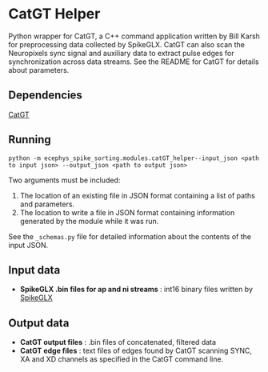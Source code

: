 CatGT Helper
==============
Python wrapper for CatGT, a C++ command application written by Bill Karsh for preprocessing data collected by SpikeGLX. CatGT can also scan the Neuropixels sync signal and auxiliary data to extract pulse edges for synchronization across data streams.  See the README for CatGT for details about parameters.

Dependencies
------------
[CatGT](https://billkarsh.github.io/SpikeGLX/)

Running
-------
```
python -m ecephys_spike_sorting.modules.catGT_helper--input_json <path to input json> --output_json <path to output json>
```
Two arguments must be included:
1. The location of an existing file in JSON format containing a list of paths and parameters.
2. The location to write a file in JSON format containing information generated by the module while it was run.

See the `_schemas.py` file for detailed information about the contents of the input JSON.

Input data
----------
- **SpikeGLX .bin files for ap and ni streams** : int16 binary files written by [SpikeGLX](https://github.com/billkarsh/spikeglx)

Output data
-----------
- **CatGT output files** : .bin files of concatenated, filtered data
- **CatGT edge files** : text files of edges found by CatGT scanning SYNC, XA and XD channels as specified in the CatGT command line.